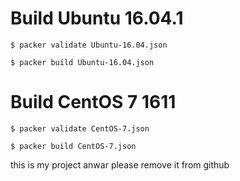# Build Ubuntu 16.04.1 

```shell
$ packer validate Ubuntu-16.04.json

$ packer build Ubuntu-16.04.json
```

# Build CentOS 7 1611

```shell
$ packer validate CentOS-7.json

$ packer build CentOS-7.json
```

this is my project anwar please remove it from github
